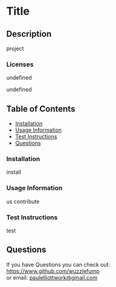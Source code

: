 # Title

## Description
project


### Licenses
undefined

undefined

## Table of Contents
* <a href="#install">Installation</a>
* <a href ="#use">Usage Information</a>
* <a href="#test">Test Instructions</a>
* <a href="#q">Questions</a>

<h3 id= "install" > Installation</h3>
install


<h3 id = "use"> Usage Information</h3>
us
contribute

<h3 id="test"> Test Instructions</h3>
test


<h2 id = "q"> Questions</h2>

If you have Questions you can check out:
<a href="https://www.github.com/wuzzlefump">https://www.github.com/wuzzlefump</a><br>
or email:
paulelliottwork@gmail.com